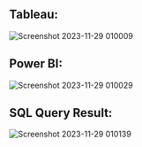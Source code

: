 ## Tableau:
![Screenshot 2023-11-29 010009](https://github.com/yashsharma1812/HR-Analytics-Project/assets/145771141/9dbf2fba-cd50-4cd8-9b87-d4a297814667)

## Power BI:
![Screenshot 2023-11-29 010029](https://github.com/yashsharma1812/HR-Analytics-Project/assets/145771141/3e6b5ba4-9c25-4041-aecc-fe9b48bbf81d)


## SQL Query Result:
![Screenshot 2023-11-29 010139](https://github.com/yashsharma1812/HR-Analytics-Project/assets/145771141/328009fa-ae64-450d-999b-a510a38dea9c)
